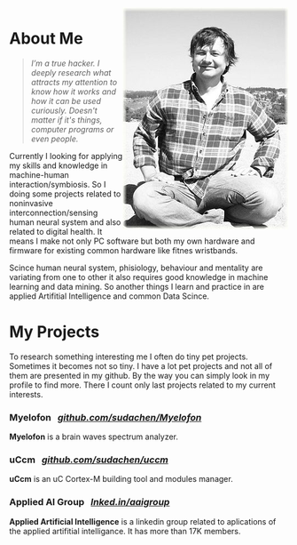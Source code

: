 

<img align="right" class="padding_20" src="assets/me.jpg">

# About Me

> _I’m a true hacker. I deeply research what attracts my attention to know how it works and how it can be used curiously. Doesn't matter if it's things, computer programs or even people._

Currently I looking for applying my skills and knowledge in machine-human interaction/symbiosis. So I doing some projects related to noninvasive interconnection/sensing human neural system and also related to digital health. It means I make not only PC software but both my own hardware and firmware for existing common hardware like fitnes wristbands. 

Scince human neural system, phisiology, behaviour and mentality are variating from one to other it also requires good knowledge in machine learning and data mining. So another things I learn and practice in are applied Artifitial Intelligence and common Data Scince.

# My Projects

To research something interesting me I often do tiny pet projects. Sometimes it becomes not so tiny. I have a lot pet projects and not all of them are presented in my github. By the way you can simply look in my profile to find more. There I count only last projects related to my current interests.

### Myelofon &nbsp; _[github.com/sudachen/Myelofon](https://github.com/sudachen/Myelofon)_
**Myelofon** is a brain waves spectrum analyzer.

### uCcm &nbsp; _[github.com/sudachen/uccm](https://github.com/sudachen/uccm)_
**uCcm** is an uC Cortex-M building tool and modules manager.

### Applied AI Group &nbsp; _[lnked.in/aaigroup](https://lnked.in/aaigroup)_
**Applied Artificial Intelligence** is a linkedin group related to aplications of the applied artifitial intelligance. It has more than 17K members.
